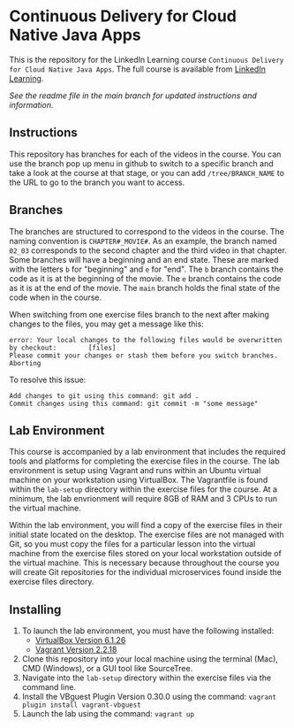 # Continuous Delivery for Cloud Native Java Apps
This is the repository for the LinkedIn Learning course `Continuous Delivery for Cloud Native Java Apps`. The full course is available from [LinkedIn Learning][lil-course-url].

_See the readme file in the main branch for updated instructions and information._
## Instructions
This repository has branches for each of the videos in the course. You can use the branch pop up menu in github to switch to a specific branch and take a look at the course at that stage, or you can add `/tree/BRANCH_NAME` to the URL to go to the branch you want to access.

## Branches
The branches are structured to correspond to the videos in the course. The naming convention is `CHAPTER#_MOVIE#`. As an example, the branch named `02_03` corresponds to the second chapter and the third video in that chapter. 
Some branches will have a beginning and an end state. These are marked with the letters `b` for "beginning" and `e` for "end". The `b` branch contains the code as it is at the beginning of the movie. The `e` branch contains the code as it is at the end of the movie. The `main` branch holds the final state of the code when in the course.

When switching from one exercise files branch to the next after making changes to the files, you may get a message like this:

    error: Your local changes to the following files would be overwritten by checkout:        [files]
    Please commit your changes or stash them before you switch branches.
    Aborting

To resolve this issue:
	
    Add changes to git using this command: git add .
	Commit changes using this command: git commit -m "some message"

## Lab Environment
This course is accompanied by a lab environment that includes the required tools and platforms for completing the exercise files in the course.  The lab environment is setup using Vagrant and runs within an Ubuntu virtual machine on your workstation using VirtualBox.  The Vagrantfile is found within the `lab-setup` directory within the exercise files for the course.  At a minimum, the lab envrionment will require 8GB of RAM and 3 CPUs to run the virtual machine.

Within the lab environment, you will find a copy of the exercise files in their initial state located on the desktop.  The exercise files are not managed with Git, so you must copy the files for a particular lesson into the virtual machine from the exercise files stored on your local workstation outside of the virtual machine.  This is necessary because throughout the course you will create Git repositories for the individual microservices found inside the exercise files directory.

## Installing
1. To launch the lab environment, you must have the following installed:
	- [VirtualBox Version 6.1.26][vbox-url]
	- [Vagrant Version 2.2.18][vagrant-url]
2. Clone this repository into your local machine using the terminal (Mac), CMD (Windows), or a GUI tool like SourceTree.
3. Navigate into the `lab-setup` directory within the exercise files via the command line.
4. Install the VBguest Plugin Version 0.30.0 using the command: `vagrant plugin install vagrant-vbguest`
5. Launch the lab using the command: `vagrant up`


[0]: # (Replace these placeholder URLs with actual course URLs)

[lil-course-url]: https://www.linkedin.com/learning/
[vbox-url]: https://www.virtualbox.org/wiki/Download_Old_Builds_6_1
[vagrant-url]: https://www.vagrantup.com/downloads
[lil-thumbnail-url]: http://


